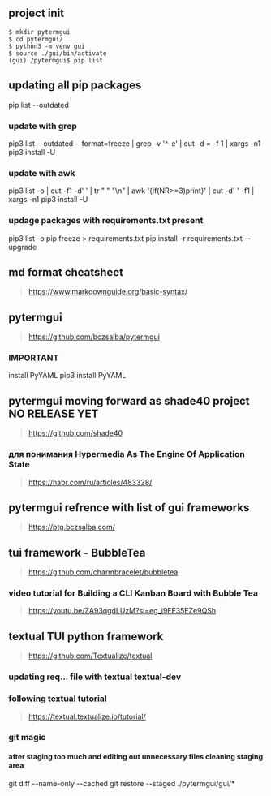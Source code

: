 ## project init

```
$ mkdir pytermgui
$ cd pytermgui/
$ python3 -m venv gui
$ source ./gui/bin/activate
(gui) /pytermgui$ pip list
```

## updating all pip packages

pip list --outdated

### update with grep

pip3 list --outdated --format=freeze | grep -v '^\-e' | cut -d = -f 1 | xargs -n1 pip3 install -U

### update with awk

pip3 list -o | cut -f1 -d' ' | tr " " "\n" | awk '{if(NR>=3)print}' | cut -d' ' -f1 | xargs -n1 pip3 install -U

### updage packages with requirements.txt present

pip3 list -o
pip freeze > requirements.txt
pip install -r requirements.txt --upgrade

## md format cheatsheet
>
> <https://www.markdownguide.org/basic-syntax/>

## pytermgui
>
> <https://github.com/bczsalba/pytermgui>

### **IMPORTANT**

install PyYAML
pip3 install PyYAML

## pytermgui moving forward as shade40 project **NO RELEASE YET**
>
> <https://github.com/shade40>

### для понимания Hypermedia As The Engine Of Application State
>
> <https://habr.com/ru/articles/483328/>

## pytermgui refrence with list of gui frameworks
>
> <https://ptg.bczsalba.com/>

## tui framework - BubbleTea
>
> <https://github.com/charmbracelet/bubbletea>

### video tutorial for Building a CLI Kanban Board with Bubble Tea
>
> <https://youtu.be/ZA93qgdLUzM?si=eg_i9FF35EZe9QSh>

## textual TUI python framework
>
> <https://github.com/Textualize/textual>

### updating req... file with textual textual-dev

### following textual tutorial
>
> <https://textual.textualize.io/tutorial/>

### git magic

#### after staging too much and editing out unnecessary files cleaning staging area

git diff --name-only --cached
git restore --staged ./pytermgui/gui/*
